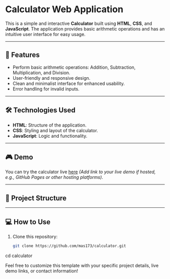 # Calculator Web Application

This is a simple and interactive **Calculator** built using **HTML**, **CSS**, and **JavaScript**. The application provides basic arithmetic operations and has an intuitive user interface for easy usage.

---

## 🚀 Features

- Perform basic arithmetic operations: Addition, Subtraction, Multiplication, and Division.
- User-friendly and responsive design.
- Clean and minimalist interface for enhanced usability.
- Error handling for invalid inputs.

---

## 🛠️ Technologies Used

- **HTML**: Structure of the application.
- **CSS**: Styling and layout of the calculator.
- **JavaScript**: Logic and functionality.

---

## 🎮 Demo

You can try the calculator live [here](#) *(Add link to your live demo if hosted, e.g., GitHub Pages or other hosting platforms)*.

---

## 📂 Project Structure


---

## 💻 How to Use

1. Clone this repository:
   ```bash
   git clone https://github.com/mas173/calculator.git
cd calculator

Feel free to customize this template with your specific project details, live demo links, or contact information!
